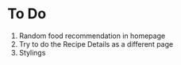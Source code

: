 # To Do
1. Random food recommendation in homepage 
2. Try to do the Recipe Details as a different page 
3. Stylings
